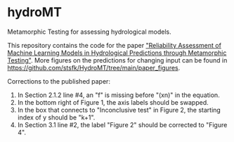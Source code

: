 # hydroMT
Metamorphic Testing for assessing hydrological models.

This repository contains the code for the paper ["Reliability Assessment of Machine Learning Models in Hydrological Predictions through Metamorphic Testing"](https://doi.org/10.1029/2020WR029471). More figures on the predictions for changing input can be found in https://github.com/stsfk/HydroMT/tree/main/paper_figures.


Corrections to the published paper:

1. In Section 2.1.2 line #4, an "f" is missing before "(xn)" in the equation.
2. In the bottom right of Figure 1, the axis labels should be swapped.
3. In the box that connects to "Inconclusive test" in Figure 2, the starting index of y should be "k+1".
4. In Section 3.1 line #2, the label "Figure 2" should be corrected to "Figure 4".

